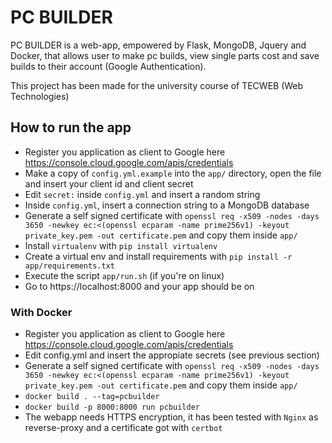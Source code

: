 # PC BUILDER
PC BUILDER is a web-app, empowered by Flask, MongoDB, Jquery and Docker, that allows user
to make pc builds, view single parts cost and save builds to their account (Google Authentication).

This project has been made for the university course of TECWEB (Web Technologies)

## How to run the app
- Register you application as client to Google here https://console.cloud.google.com/apis/credentials
- Make a copy of `config.yml.example` into the `app/` directory, open the file and insert your client id and client secret
- Edit `secret:` inside `config.yml` and insert a random string
- Inside `config.yml`, insert a connection string to a MongoDB database 
- Generate a self signed certificate with `openssl req -x509 -nodes -days 3650 -newkey ec:<(openssl ecparam -name prime256v1) -keyout private_key.pem -out certificate.pem` and copy them inside `app/`
- Install `virtualenv` with `pip install virtualenv`
- Create a virtual env and install requirements with `pip install -r app/requirements.txt`
- Execute the script `app/run.sh` (if you're on linux)
- Go to https://localhost:8000 and your app should be on

### With Docker
- Register you application as client to Google here https://console.cloud.google.com/apis/credentials
- Edit config.yml and insert the appropiate secrets (see previous section)
- Generate a self signed certificate with `openssl req -x509 -nodes -days 3650 -newkey ec:<(openssl ecparam -name prime256v1) -keyout private_key.pem -out certificate.pem` and copy them inside `app/`
- `docker build . --tag=pcbuilder`
- `docker build -p 8000:8000 run pcbuilder`
- The webapp needs HTTPS encryption, it has been tested with `Nginx` as reverse-proxy and a certificate got with `certbot`

